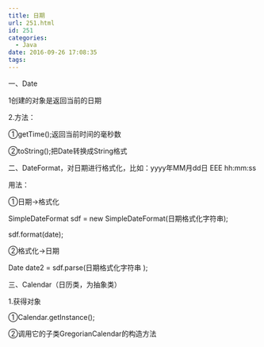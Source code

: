 ```yaml
---
title: 日期
url: 251.html
id: 251
categories:
  - Java
date: 2016-09-26 17:08:35
tags:
---
```


一、Date

1创建的对象是返回当前的日期

2.方法：

①getTime();返回当前时间的毫秒数

②toString();把Date转换成String格式  

二、DateFormat，对日期进行格式化，比如：yyyy年MM月dd日 EEE hh:mm:ss

用法：

①日期→格式化

SimpleDateFormat sdf = new SimpleDateFormat(日期格式化字符串);

sdf.format(date);

②格式化→日期

Date date2 = sdf.parse(日期格式化字符串 );

三、Calendar（日历类，为抽象类）

1.获得对象

①Calendar.getInstance();

②调用它的子类GregorianCalendar的构造方法